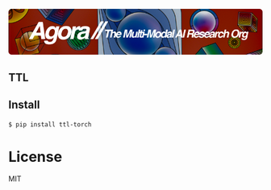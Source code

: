 [![Multi-Modality](agorabanner.png)](https://discord.com/servers/agora-999382051935506503)

## TTL



## Install
```bash
$ pip install ttl-torch

```


# License
MIT
